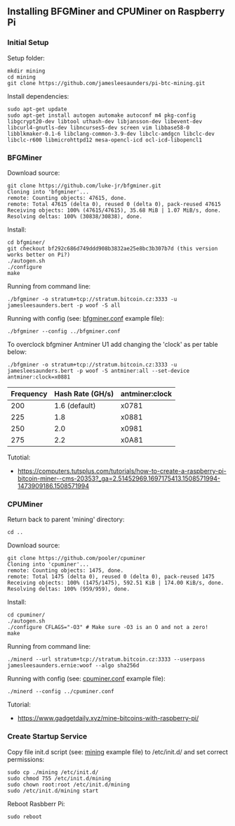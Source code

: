 ## Installing BFGMiner and CPUMiner on Raspberry Pi

### Initial Setup
Setup folder:

    mkdir mining
    cd mining
    git clone https://github.com/jamesleesaunders/pi-btc-mining.git

Install dependencies:

    sudo apt-get update
    sudo apt-get install autogen automake autoconf m4 pkg-config libgcrypt20-dev libtool uthash-dev libjansson-dev libevent-dev libcurl4-gnutls-dev libncurses5-dev screen vim libbase58-0 libblkmaker-0.1-6 libclang-common-3.9-dev libclc-amdgcn libclc-dev libclc-r600 libmicrohttpd12 mesa-opencl-icd ocl-icd-libopencl1

### BFGMiner
Download source:

    git clone https://github.com/luke-jr/bfgminer.git
    Cloning into 'bfgminer'...
    remote: Counting objects: 47615, done.
    remote: Total 47615 (delta 0), reused 0 (delta 0), pack-reused 47615
    Receiving objects: 100% (47615/47615), 35.68 MiB | 1.07 MiB/s, done.
    Resolving deltas: 100% (30838/30838), done.

Install:

    cd bfgminer/
    git checkout bf292c686d749ddd908b3832ae25e8bc3b307b7d (this version works better on Pi?)
    ./autogen.sh
    ./configure
    make

Running from command line:

    ./bfgminer -o stratum+tcp://stratum.bitcoin.cz:3333 -u jamesleesaunders.bert -p woof -S all
    
Running with config (see: [bfgminer.conf](bfgminer.conf) example file):

    ./bfgminer --config ../bfgminer.conf

To overclock bfgminer Antminer U1 add changing the 'clock' as per table below:

    ./bfgminer -o stratum+tcp://stratum.bitcoin.cz:3333 -u jamesleesaunders.bert -p woof -S antminer:all --set-device antminer:clock=x0881

| Frequency | Hash Rate (GH/s) | antminer:clock |
|-----------|------------------|----------------|
| 200       | 1.6 (default)    | x0781          |
| 225       | 1.8              | x0881          |
| 250       | 2.0              | x0981          |
| 275       | 2.2              | x0A81          |

Tutotial:
* https://computers.tutsplus.com/tutorials/how-to-create-a-raspberry-pi-bitcoin-miner--cms-20353?_ga=2.51452969.1697175413.1508571994-1473909186.1508571994

### CPUMiner
Return back to parent 'mining' directory:

    cd ..

Download source:

    git clone https://github.com/pooler/cpuminer
    Cloning into 'cpuminer'...
    remote: Counting objects: 1475, done.
    remote: Total 1475 (delta 0), reused 0 (delta 0), pack-reused 1475
    Receiving objects: 100% (1475/1475), 592.51 KiB | 174.00 KiB/s, done.
    Resolving deltas: 100% (959/959), done.

Install:

    cd cpuminer/
    ./autogen.sh
    ./configure CFLAGS="-O3" # Make sure -O3 is an O and not a zero!
    make

Running from command line:

    ./minerd --url stratum+tcp://stratum.bitcoin.cz:3333 --userpass jamesleesaunders.ernie:woof --algo sha256d

Running with config (see: [cpuminer.conf](cpuminer.conf) example file):

    ./minerd --config ../cpuminer.conf

Tutorial:
* https://www.gadgetdaily.xyz/mine-bitcoins-with-raspberry-pi/

### Create Startup Service
Copy file init.d script (see: [mining](mining) example file) to /etc/init.d/ and set correct permissions:
    
    sudo cp ./mining /etc/init.d/
    sudo chmod 755 /etc/init.d/mining
    sudo chown root:root /etc/init.d/mining
    sudo /etc/init.d/mining start
    
Reboot Rasbberr Pi:

    sudo reboot
